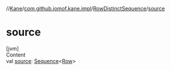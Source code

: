 //[Kane](../../index.md)/[com.github.jomof.kane.impl](../index.md)/[RowDistinctSequence](index.md)/[source](source.md)



# source  
[jvm]  
Content  
val [source](source.md): [Sequence](https://kotlinlang.org/api/latest/jvm/stdlib/kotlin.sequences/-sequence/index.html)<[Row](../../com.github.jomof.kane/-row/index.md)>  



